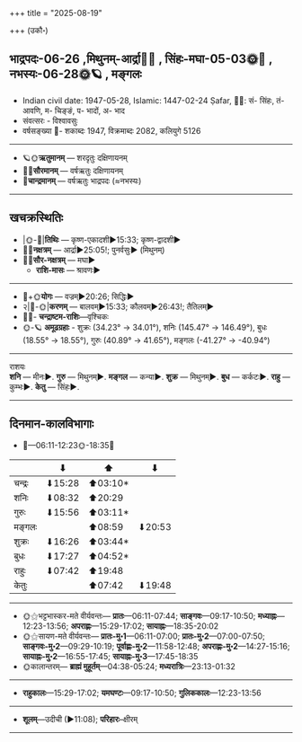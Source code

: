 +++
title = "2025-08-19"

+++
(उकौ॰)
## भाद्रपदः-06-26  ,मिथुनम्-आर्द्रा🌛🌌  ,  सिंहः-मघा-05-03🌞🌌  ,  नभस्यः-06-28🌞🪐  , मङ्गलः
- Indian civil date: 1947-05-28, Islamic: 1447-02-24 Ṣafar, 🌌🌞: सं- सिंहः, तं- आवणि, म- चिङ्ङं, प- भादों, अ- भाद
- संवत्सरः - विश्वावसुः
- वर्षसङ्ख्या 🌛- शकाब्दः 1947, विक्रमाब्दः 2082, कलियुगे 5126
___________________
- 🪐🌞**ऋतुमानम्** — शरदृतुः दक्षिणायनम्
- 🌌🌞**सौरमानम्** — वर्षऋतुः दक्षिणायनम्
- 🌛**चान्द्रमानम्** — वर्षऋतुः भाद्रपदः (≈नभस्यः)
___________________


## खचक्रस्थितिः
- |🌞-🌛|**तिथिः** — कृष्ण-एकादशी►15:33; कृष्ण-द्वादशी►  
- 🌌🌛**नक्षत्रम्** — आर्द्रा►25:05!; पुनर्वसुः► (मिथुनम्)  
- 🌌🌞**सौर-नक्षत्रम्** — मघा►  
  - **राशि-मासः** — श्रावणः► 
___________________
- 🌛+🌞**योगः** — वज्रम्►20:26; सिद्धिः►  
- २|🌛-🌞|**करणम्** — बालवम्►15:33; कौलवम्►26:43!; तैतिलम्►  
- 🌌🌛- **चन्द्राष्टम-राशिः**—वृश्चिकः  
- 🌞-🪐 **अमूढग्रहाः** - शुक्रः (34.23° → 34.01°), शनिः (145.47° → 146.49°), बुधः (18.55° → 18.55°), गुरुः (40.89° → 41.65°), मङ्गलः (-41.27° → -40.94°)
___________________
राशयः  
**शनि** — मीनः►. **गुरु** — मिथुनम्►. **मङ्गल** — कन्या►. **शुक्र** — मिथुनम्►. **बुध** — कर्कटः►. **राहु** — कुम्भः►. **केतु** — सिंहः►. 
___________________


## दिनमान-कालविभागाः
- 🌅—06:11-12:23🌞-18:35🌇  

|      |⬇     |⬆     |⬇     |
|------|-----|-----|------|
|चन्द्रः|⬇15:28 |⬆03:10*|     |
|शनिः   |⬇08:32 |⬆20:29 |     |
|गुरुः  |⬇15:56 |⬆03:11*|     |
|मङ्गलः |     |⬆08:59 |⬇20:53 |
|शुक्रः |⬇16:26 |⬆03:44*|     |
|बुधः   |⬇17:27 |⬆04:52*|     |
|राहुः  |⬇07:42 |⬆19:48 |     |
|केतुः  |     |⬆07:42 |⬇19:48 |
___________________
- 🌞⚝भट्टभास्कर-मते वीर्यवन्तः— **प्रातः**—06:11-07:44; **साङ्गवः**—09:17-10:50; **मध्याह्नः**—12:23-13:56; **अपराह्णः**—15:29-17:02; **सायाह्नः**—18:35-20:02  
- 🌞⚝सायण-मते वीर्यवन्तः— **प्रातः-मु॰1**—06:11-07:00; **प्रातः-मु॰2**—07:00-07:50; **साङ्गवः-मु॰2**—09:29-10:19; **पूर्वाह्णः-मु॰2**—11:58-12:48; **अपराह्णः-मु॰2**—14:27-15:16; **सायाह्नः-मु॰2**—16:55-17:45; **सायाह्नः-मु॰3**—17:45-18:35  
- 🌞कालान्तरम्— **ब्राह्मं मुहूर्तम्**—04:38-05:24; **मध्यरात्रिः**—23:13-01:32  
___________________
- **राहुकालः**—15:29-17:02; **यमघण्टः**—09:17-10:50; **गुलिककालः**—12:23-13:56  
___________________
- **शूलम्**—उदीची (►11:08); **परिहारः**–क्षीरम्  
___________________
